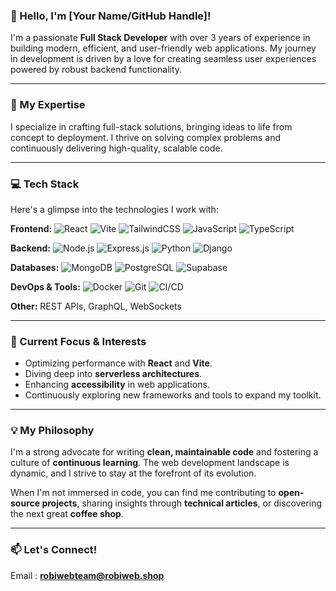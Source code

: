 ### 👋 Hello, I'm [Your Name/GitHub Handle]!

I'm a passionate **Full Stack Developer** with over 3 years of experience in building modern, efficient, and user-friendly web applications. My journey in development is driven by a love for creating seamless user experiences powered by robust backend functionality.

---

### 🚀 My Expertise

I specialize in crafting full-stack solutions, bringing ideas to life from concept to deployment. I thrive on solving complex problems and continuously delivering high-quality, scalable code.

---

### 💻 Tech Stack

Here's a glimpse into the technologies I work with:

**Frontend:**
![React](https://img.shields.io/badge/React-61DAFB?style=for-the-badge&logo=react&logoColor=black)
![Vite](https://img.shields.io/badge/Vite-646CFF?style=for-the-badge&logo=vite&logoColor=white)
![TailwindCSS](https://img.shields.io/badge/TailwindCSS-06B6D4?style=for-the-badge&logo=tailwindcss&logoColor=white)
![JavaScript](https://img.shields.io/badge/JavaScript-F7DF1E?style=for-the-badge&logo=javascript&logoColor=black)
![TypeScript](https://img.shields.io/badge/TypeScript-3178C6?style=for-the-badge&logo=typescript&logoColor=white)

**Backend:**
![Node.js](https://img.shields.io/badge/Node.js-339933?style=for-the-badge&logo=node.js&logoColor=white)
![Express.js](https://img.shields.io/badge/Express.js-000000?style=for-the-badge&logo=express&logoColor=white)
![Python](https://img.shields.io/badge/Python-3776AB?style=for-the-badge&logo=python&logoColor=white)
![Django](https://img.shields.io/badge/Django-092E20?style=for-the-badge&logo=django&logoColor=white)

**Databases:**
![MongoDB](https://img.shields.io/badge/MongoDB-47A248?style=for-the-badge&logo=mongodb&logoColor=white)
![PostgreSQL](https://img.shields.io/badge/PostgreSQL-316192?style=for-the-badge&logo=postgresql&logoColor=white)
![Supabase](https://img.shields.io/badge/Supabase-3ECF8E?style=for-the-badge&logo=supabase&logoColor=white)

**DevOps & Tools:**
![Docker](https://img.shields.io/badge/Docker-2496ED?style=for-the-badge&logo=docker&logoColor=white)
![Git](https://img.shields.io/badge/Git-F05032?style=for-the-badge&logo=git&logoColor=white)
![CI/CD](https://img.shields.io/badge/CI/CD-black?style=for-the-badge)

**Other:**
REST APIs, GraphQL, WebSockets

---

### 🌱 Current Focus & Interests

* Optimizing performance with **React** and **Vite**.
* Diving deep into **serverless architectures**.
* Enhancing **accessibility** in web applications.
* Continuously exploring new frameworks and tools to expand my toolkit.

---

### 💡 My Philosophy

I'm a strong advocate for writing **clean, maintainable code** and fostering a culture of **continuous learning**. The web development landscape is dynamic, and I strive to stay at the forefront of its evolution.

When I'm not immersed in code, you can find me contributing to **open-source projects**, sharing insights through **technical articles**, or discovering the next great **coffee shop**.

---

### 📫 Let's Connect!
Email : **robiwebteam@robiweb.shop**
